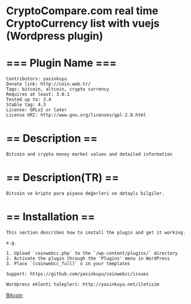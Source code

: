 # CryptoCompare.com real time CryptoCurrency list with vuejs (Wordpress plugin)

# === Plugin Name ===
    Contributors: yasinkuyu
    Donate link: http://coin.web.tr/
    Tags: bitcoin, altcoin, crypto currency
    Requires at least: 3.0.1
    Tested up to: 3.4
    Stable tag: 4.3
    License: GPLv2 or later
    License URI: http://www.gnu.org/licenses/gpl-2.0.html


# == Description ==

    Bitcoin and crypto money market values and detailed information

# == Description(TR) ==

    Bitcoin ve kripto para piyasa değerleri ve detaylı bilgiler.

# == Installation ==

    This section describes how to install the plugin and get it working.

    e.g.

    1. Upload `coinwebcc.php` to the `/wp-content/plugins/` directory
    2. Activate the plugin through the 'Plugins' menu in WordPress
    3. Place `[coinwebcc_full]` o in your templates

    Support: https://github.com/yasinkuyu/coinwebcc/issues

    Wordpress eklenti talepleri: http://yasinkuyu.net/iletisim
        
[Bitcoin](http://coin.web.tr/)

